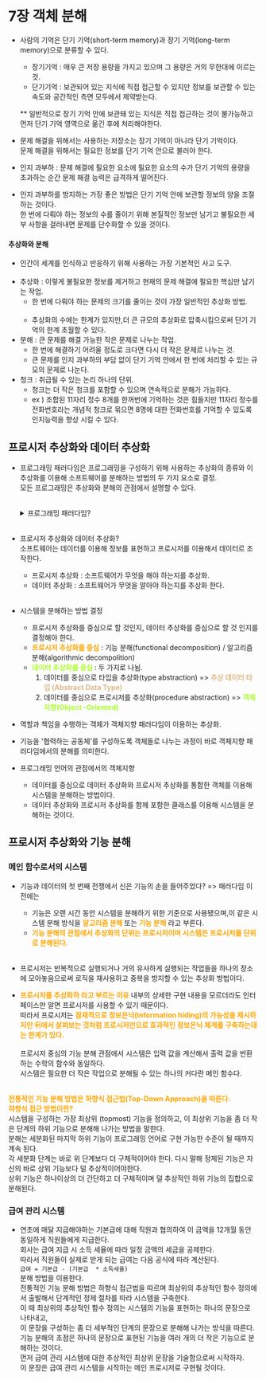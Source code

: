 # 7장 객체 분해
- 사람의 기억은 단기 기억(short-term memory)과 장기 기억(long-term memory)으로 분류할 수 있다.<bR>
  - 장기기억 :  매우 큰 저장 용량을 가지고 있으며 그 용량은 거의 무한대에 이르는 것.
  - 단기기억 : 보관되어 있는 지식에 직접 접근할 수 있지만 정보를 보관할 수 있는 속도와 공간적인 측면 모두에서 제약받는다.
    
  ** 일반적으로 장기 기억 안에 보관돼 있는 지식은 직접 접근하는 것이 불가능하고 먼저 단기 기억 영역으로 옮긴 후에 처리해야한다.<br>

- 문제 해결을 위해서는 사용하는 저장소는 장기 기억이 아니라 단기 기억이다.<br>
문제 해결을 위해서는 필요한 정보를 단기 기억 안으로 불러야 한다.<br>
  
- 인지 과부하 : 문제 해결에 필요한 요소에 필요한 요소의 수가 단기 기억의 용량을 초과하는 순간 문제 해결 능력은 급격하게 떨어진다. 
- 인지 과부하를 방지하는 가장 좋은 방법은 단기 기억 안에 보관할 정보의 양을 조절하는 것이다.<br>
한 번에 다뤄야 하는 정보의 수를 줄이기 위해 본질적인 정보만 남기고 불필요한 세부 사항을 걸러내면 문제를 단수화할 수 있을 것이다.<br>
  
#### 추상화와 분해 
- 인간이 세계를 인식하고 반응하기 위해 사용하는 가장 기본적인 사고 도구.<br><br>
- 추상화 : 이렇게 불필요한 정보를 제거하고 현재의 문제 해결에 필요한 핵심만 남기는 작업.
  - 한 번에 다뤄야 하는 문제의 크기를 줄이는 것이 가장 일반적인 추상화 방법.<br><bR>
  - 추상화의 수에는 한계가 있지만,더 큰 규모의 추상화로 압축시킴으로써 단기 기억의 한계 초월할 수 있다.
- 분해 : 큰 문제를 해결 가능한 작은 문제로 나누는 작업.
  - 한 번에 해결하기 어려울 정도로 크다면 다시 더 작은 문제르 나누는 것.
  - 큰 문제를 인지 과부하의 부담 없이 단기 기억 안에서 한 번에 처리할 수 있는 규모의 문제로 나눈다.
- 청크 : 취급될 수 있는 논리 하나의 단위.
  - 청크는 더 작은 청크를 포함할 수 있으며 연속적으로 분해가 가능하다.<br>
  - ex ) 조합된 11자리 정수 8개를 한꺼번에 기억하는 것은 힘들지만 11자리 정수를 전화번호라는 개념적 청크로 묶으면
    8명에 대한 전화번호를 기억할 수 있도록 인지능력을 향상 시킬 수 있다.
    
## 프로시저 추상화와 데이터 추상화
- 프로그래밍 패러다임은 프로그래밍을 구성하기 위해 사용하는 추상화의 종류와 이 추상화를 이용해 소프트웨어를 분해하는 방법의 두 가지 요소로 결정.<br>
  모든 프로그래밍은 추상화와 분해의 관점에서 설명할 수 있다.<br><br>
  <details>
  <summary>프로그래밍 패러다임?</summary>
  적절한 추상화의 윤곽을 따라 시스템을 어떤 식으로 나눌 것인지를 결정하는 원칙과 방법의 집합이다.<br>
  따라서 현대의 설계 방법에 중요한 영향을 끼치는 프로그래밍 패러다임들은 프로시저 추상화나 데이터 추상화를 중심으로 시스템의 분해 방법을 설명한다.<br><br>
  </details><br>
- 프로시저 추상화와 데이터 추상화?<br>
  소프트웨어는 데이터를 이용해 정보를 표현하고 프로시저를 이용해서 데이터르 조작한다.
  - 프로시저 추상화 : 소프트웨어가 무엇을 해야 하는지를 추상화.
  - 데이터 추상화 : 소프트웨어가 무엇을 알아야 하는지를 추상화 한다.<br><br>
- 시스템을 분해하는 방법 결정
  - 프로시저 추상화를 중심으로 할 것인지, 데이터 추상화를 중심으로 할 것 인지를 결정해야 한다.
  - <b style="color:orange">프로시저 추상화를 중심</b> :  기능 분해(functional decomposition) / 알고리즘 분해(algorithmic decompolition)
  - <b style="color:greenyellow"> 데이터 추상화를 중심 </b> : 두 가지로 나뉨.<br>
    1. 데이터를 중심으로 타입을 추상화(type abstraction) => <b style="color:burlywood">추상 데이터 타입 (Abstract Data Type)</b>
    2. 데이터를 중심으로 프로시저를 추상화(procedure abstraction) => <b style="color:greenyellow">객체지향(Object -Oriented)</b><br>
  
- 역할과 책임을 수행하는 객체가 객체지향 패러다임이 이용하는 추상화.<br>
- 기능을 '협력하는 공동체'를 구성하도록 객체들로 나누는 과정이 바로 객체지향 패러다임에서의 분해를 의미한다.

- 프로그래밍 언어의 관점에서의 객체지향
  - 데이터를 중심으로 데이터 추상화와 프로시저 추상화를 통합한 객체를 이용해 시스템을 분해하는 방법이다.<br>
  - 데이터 추상화와 프로시저 추상화를 함께 포함한 클래스를 이용해 시스템을 분해하는 것이다.<br>

## 프로시저 추상화와 기능 분해
### 메인 함수로서의 시스템
- 기능과 데이터의 첫 번째 전쟁에서 신은 기능의 손을 들어주었다? 
  => 패러다임 이전에는 
  - 기능은 오랜 시간 동안 시스템을 분해하기 위한 기준으로 사용됐으며,이 같은 시스템 분해 방식을 <b style="color:orange">알고리즘 분해 </b>또는 <b style="color:orange">기능 분해</b> 라고 부른다.<BR>
  - <b style="color:orange">기능 분해의 관점에서 추상화의 단위는 프로시저이며 시스템은 프로시저를 단위로 분해된다.</b><br><br>
  
- 프로시저는 반복적으로 실행되거나 거의 유사하게 실행되는 작업들을 하나의 장소에 모아놓음으로써 로직을 재사용하고 중복을 방지할 수 있는 추상화 방법이다.
- <b style="color:orange">프로시저를 추상화하 라고 부르는 이유</b> 내부의 상세한 구현 내용을 모르더라도 인터페이스만 알면 프로시저를 사용할 수 있기 때문이다.<br>
따라서 프로시저는 <b style="color:orange">잠재적으로 정보은닉(information hiding)의 가능성을 제시하지만 뒤에서 살펴보는 것처럼 프로시저만으로 효과적인 정보은닉 체계를 구축하는데는 한계가 있다.</b><br><br>
  프로시저 중심의 기능 분해 관점에서 시스템은 입력 값을 계산해서 출력 값을 반환하는 수학의 함수와 동일하다.<br>
  시스템은 필요한 더 작은 작업으로 분해될 수 있는 하나의 커다란 메인 함수다.<br><br>

<b style="color:orange">전통적인 기능 분해 방법은 하향식 접근법(Top-Down Approach)을 따른다. </b><br>
<b style="color:orange">햐항식 접근 방법이란?</b><br>
시스템을 구성하는 가장 최상위 (topmost) 기능을 정의하고, 이 최상위 기능을 좀 더 작은 단계의 하위 기능으로 분해해 나가는 방법을 말한다.<br>
분해는 세분화된 마지막 하위 기능이 프로그래밍 언어로 구현 가능한 수준이 될 때까지 계속 된다.<br>
각 세분화 단계는 바로 위 단계보다 더 구체적이어야 한다. 다시 말해 정제된 기능은 자신의 바로 상위 기능보다 덜 추상적이어야한다.<br>
상위 기능은 하나이상의 더 간단하고 더 구체적이며 덜 추상적인 하위 기능의 집합으로 분해된다.

### 급여 관리 시스템
- 연초에 매달 지급해야하는 기본급에 대해 직원과 협의하여 이 금액을 12개월 동안 동일하게 직원들에게 지급한다.<br>
회사는 급여 지급 시 소득 세율에 따라 일정 금액의 세금을 공제한다.<bR>
  따라서 직원들이 실제로 받게 되는 급여는 다음 공식에 따라 계산된다.<bR>
  `급여 = 기본급 - (기본급  * 소득세율)`<br>
  분해 방법을 이용한다.<br>
  전통적인 기능 분해 방법은 하향식 접근법을 따르며 최상위의 추상적인 함수 정의에서 출발해서 단계적인 정제 절차를 따라 시스템을 구축한다.<br>
  이 때 최상위의 추상적인 함수 정의는 시스템의 기능을 표현하는 하나의 문장으로 나타내고,<br>
  이 문장을 구성하는 좀 더 세부적인 단계의 문장으로 분해해 나가는 방식을 따른다.<br>
  기능 분해의 초점은 하나의 문장으로 표현된 기능을 여러 개의 더 작은 기능으로 분해하는 것이다.<br>
  먼저 급여 관리 시스템에 대한 추상적인 최상위 문장을 기술함으로써 시작하자.<br>
  이 문장은 급여 관리 시스템을 시작하는 메인 프로시저로 구현될 것이다.<br>